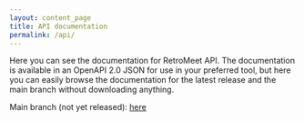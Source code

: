 ```yaml
---
layout: content_page
title: API documentation
permalink: /api/
---
```


Here you can see the documentation for RetroMeet API. The documentation is available in an OpenAPI 2.0 JSON for use in your preferred tool, but here you can easily browse the documentation for the latest release and the main branch without downloading anything.

Main branch (not yet released): <a href="/api/main">here</a>
